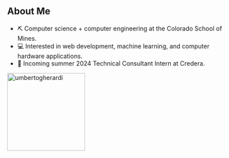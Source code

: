 ## About Me
- ⛏️ Computer science + computer engineering at the Colorado School of Mines.
- 💻 Interested in web development, machine learning, and computer hardware applications.
- 🚀 Incoming summer 2024 Technical Consultant Intern at Credera.

<img align="left" height="180vh" src="https://github-readme-stats-sigma-five.vercel.app/api/top-langs?username=umbertogherardi&show_icons=true&locale=en&layout=compact&theme=tokyonight" alt="umbertogherardi" />
